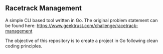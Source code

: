 ## Racetrack Management

A simple CLI based tool written in Go. The original problem statement can be found here: https://www.geektrust.com/challenge/racetrack-management

The objective of this repository is to create a project in Go following clean coding principles.